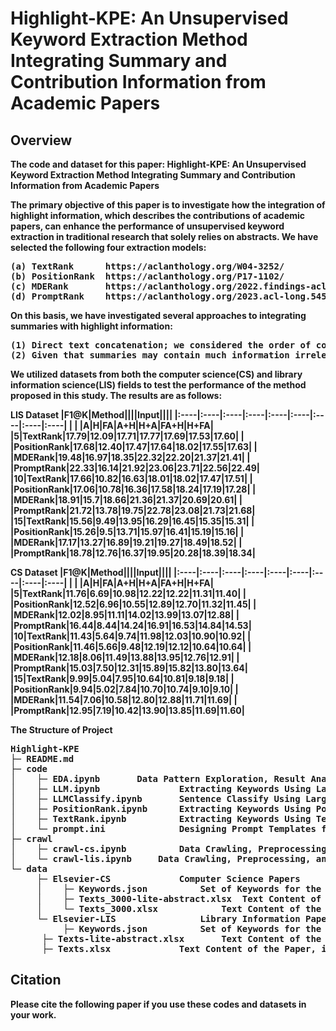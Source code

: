 # Highlight-KPE: An Unsupervised Keyword Extraction Method Integrating Summary and Contribution Information from Academic Papers

## Overview
<b> The code and dataset for this paper: Highlight-KPE: An Unsupervised Keyword Extraction Method Integrating Summary and Contribution Information from Academic Papers

The primary objective of this paper is to investigate how the integration of highlight information, which describes the contributions of academic papers, can enhance the performance of unsupervised keyword extraction in traditional research that solely relies on abstracts. We have selected the following four extraction models:
<pre>
(a) TextRank      https://aclanthology.org/W04-3252/
(b) PositionRank  https://aclanthology.org/P17-1102/
(c) MDERank       https://aclanthology.org/2022.findings-acl.34/
(d) PromptRank    https://aclanthology.org/2023.acl-long.545/
</pre>

On this basis, we have investigated several approaches to integrating summaries with highlight information:
<pre>
(1) Direct text concatenation; we considered the order of concatenation, assessing the differences in extraction performance when using "Abstract + Highlights" versus "Highlights + Abstract" as inputs for the extraction model.
(2) Given that summaries may contain much information irrelevant to keyword extraction, we segmented the abstract into a set of sentences and utilized the similarity between sentences and highlights to filter out sentences in the abstract that are less relevant to the current task. This process yields a filtered abstract. Subsequently, we concatenated the filtered abstract with the highlights.
</pre>

We utilized datasets from both the computer science(CS) and library information science(LIS) fields to test the performance of the method proposed in this study. The results are as follows:

LIS Dataset
|F1@K|Method||||Input||||
|:----|:----|:----|:----|:----|:----|:----|:----|:----|
| | |A|H|FA|A+H|H+A|FA+H|H+FA|
|5|TextRank|17.79|12.09|17.71|17.77|17.69|17.53|17.60|
| |PositionRank|17.68|12.40|17.47|17.64|18.02|17.55|17.63|
| |MDERank|19.48|16.97|18.35|22.32|22.20|21.37|21.41|
| |PromptRank|22.33|16.14|21.92|23.06|23.71|22.56|22.49|
|10|TextRank|17.66|10.82|16.63|18.01|18.02|17.47|17.51|
| |PositionRank|17.06|10.78|16.36|17.58|18.24|17.19|17.28|
| |MDERank|18.91|15.7|18.66|21.36|21.37|20.69|20.61|
| |PromptRank|21.72|13.78|19.75|22.78|23.08|21.73|21.68|
|15|TextRank|15.56|9.49|13.95|16.29|16.45|15.35|15.31|
| |PositionRank|15.26|9.5|13.71|15.97|16.41|15.19|15.16|
| |MDERank|17.17|13.27|16.89|19.21|19.27|18.49|18.52|
| |PromptRank|18.78|12.76|16.37|19.95|20.28|18.39|18.34|

CS Dataset
|F1@K|Method||||Input||||
|:----|:----|:----|:----|:----|:----|:----|:----|:----|
| | |A|H|FA|A+H|H+A|FA+H|H+FA|
|5|TextRank|11.76|6.69|10.98|12.22|12.22|11.31|11.40|
| |PositionRank|12.52|6.96|10.55|12.89|12.70|11.32|11.45|
| |MDERank|12.02|8.95|11.11|14.02|13.99|13.07|12.88|
| |PromptRank|16.44|8.44|14.24|16.91|16.53|14.84|14.53|
|10|TextRank|11.43|5.64|9.74|11.98|12.03|10.90|10.92|
| |PositionRank|11.46|5.66|9.48|12.19|12.12|10.64|10.64|
| |MDERank|12.18|8.06|11.49|13.88|13.95|12.76|12.91|
| |PromptRank|15.03|7.50|12.31|15.89|15.82|13.80|13.64|
|15|TextRank|9.99|5.04|7.95|10.64|10.81|9.18|9.18|
| |PositionRank|9.94|5.02|7.84|10.70|10.74|9.10|9.10|
| |MDERank|11.54|7.06|10.58|12.80|12.88|11.71|11.69|
| |PromptRank|12.95|7.19|10.42|13.90|13.85|11.69|11.60|


The Structure of Project
<pre>
Highlight-KPE
├─ README.md
├─ code
│    ├─ EDA.ipynb		Data Pattern Exploration, Result Analysis, and Visualization
│    ├─ LLM.ipynb               Extracting Keywords Using Large Language Models
│    ├─ LLMClassify.ipynb       Sentence Classify Using Large Language Models
│    ├─ PositionRank.ipynb      Extracting Keywords Using PositionRank
│    ├─ TextRank.ipynb          Extracting Keywords Using TextRank
│    └─ prompt.ini              Designing Prompt Templates for Keyword Extraction Using Large Language Models
├─ crawl
│    ├─ crawl-cs.ipynb          Data Crawling, Preprocessing, and Consolidation in the Field of Computer Science Research Papers
│    └─ crawl-lis.ipynb		Data Crawling, Preprocessing, and Consolidation in the Field of Library Information Science Research Papers
└─ data
     ├─ Elsevier-CS				Computer Science Papers
     │    ├─ Keywords.json			Set of Keywords for the Paper	
     │    ├─ Texts_3000-lite-abstract.xlsx	Text Content of the Paper, including the filter abstract and highlight
     │    └─ Texts_3000.xlsx			Text Content of the Paper, including the abstract and highlight
     └─ Elsevier-LIS				Library Information Papers
    	  ├─ Keywords.json			Set of Keywords for the Paper
	  ├─ Texts-lite-abstract.xlsx		Text Content of the Paper, including the filter abstract and highlight
	  ├─ Texts.xlsx				Text Content of the Paper, including the abstract and highlight
</pre>

## Citation
Please cite the following paper if you use these codes and datasets in your work.

> 
